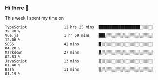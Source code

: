 ### Hi there 👋

<!--
**qiruohan/qiruohan** is a ✨ _special_ ✨ repository because its `README.md` (this file) appears on your GitHub profile.

Here are some ideas to get you started:

- 🔭 I’m currently working on ...
- 🌱 I’m currently learning ...
- 👯 I’m looking to collaborate on ...
- 🤔 I’m looking for help with ...
- 💬 Ask me about ...
- 📫 How to reach me: ...
- 😄 Pronouns: ...
- ⚡ Fun fact: ...
-->

This week I spent my time on 
<!--START_SECTION:waka-->

```text
TypeScript                 12 hrs 25 mins  ███████████████████░░░░░░   75.40 %
Vue.js                     1 hr 59 mins    ███░░░░░░░░░░░░░░░░░░░░░░   12.06 %
SCSS                       42 mins         █░░░░░░░░░░░░░░░░░░░░░░░░   04.28 %
Markdown                   27 mins         ▓░░░░░░░░░░░░░░░░░░░░░░░░   02.83 %
JavaScript                 13 mins         ▒░░░░░░░░░░░░░░░░░░░░░░░░   01.40 %
Bash                       11 mins         ▒░░░░░░░░░░░░░░░░░░░░░░░░   01.19 %
```

<!--END_SECTION:waka-->
